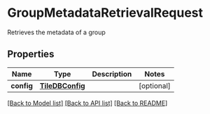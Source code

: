 # GroupMetadataRetrievalRequest

Retrieves the metadata of a group

## Properties

| Name       | Type                                | Description | Notes      |
| ---------- | ----------------------------------- | ----------- | ---------- |
| **config** | [**TileDBConfig**](TileDBConfig.md) |             | [optional] |

[[Back to Model list]](../README.md#documentation-for-models) [[Back to API list]](../README.md#documentation-for-api-endpoints) [[Back to README]](../README.md)
